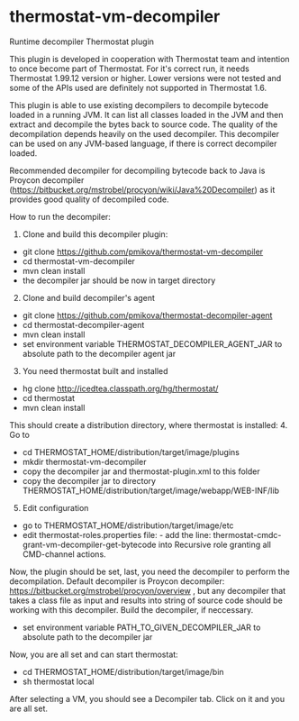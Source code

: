 # thermostat-vm-decompiler
Runtime decompiler Thermostat plugin

This plugin is developed in cooperation with Thermostat team and intention to once become part of Thermostat. For it's correct run, it needs Thermostat 1.99.12 version or higher. Lower versions were not tested and some of the APIs used are definitely not supported in Thermostat 1.6.

This plugin is able to use existing decompilers to decompile bytecode loaded in a running JVM. It can list all classes loaded in the JVM and then extract and decompile the bytes back to source code. The quality of the decompilation depends heavily on the used decompiler. This decompiler can be used on any JVM-based language, if there is correct decompiler loaded.

Recommended decompiler for decompiling bytecode back to Java is Proycon decompiler (https://bitbucket.org/mstrobel/procyon/wiki/Java%20Decompiler) as it provides good quality of decompiled code.

How to run the decompiler:

1. Clone and build this decompiler plugin:
 - git clone https://github.com/pmikova/thermostat-vm-decompiler
 - cd thermostat-vm-decompiler
 - mvn clean install
 - the decompiler jar should be now in target directory

2. Clone and build decompiler's agent
 - git clone https://github.com/pmikova/thermostat-decompiler-agent
 - cd thermostat-decompiler-agent
 - mvn clean install
 - set environment variable THERMOSTAT_DECOMPILER_AGENT_JAR to absolute path to the decompiler agent jar

3. You need thermostat built and installed
 - hg clone http://icedtea.classpath.org/hg/thermostat/
 - cd thermostat
 - mvn clean install

This should create a distribution directory, where thermostat is installed:
4. Go to 
 - cd THERMOSTAT_HOME/distribution/target/image/plugins
 - mkdir thermostat-vm-decompiler
 - copy the decompiler jar and thermostat-plugin.xml to this folder
 - copy the decompiler jar to directory THERMOSTAT_HOME/distribution/target/image/webapp/WEB-INF/lib
5. Edit configuration
 - go to THERMOSTAT_HOME/distribution/target/image/etc
 - edit thermostat-roles.properties file: 
       - add the line: thermostat-cmdc-grant-vm-decompiler-get-bytecode into Recursive role granting all CMD-channel actions.

Now, the plugin should be set, last, you need the decompiler to perform the decompilation.
Default decompiler is Proycon decompiler: https://bitbucket.org/mstrobel/procyon/overview , but any decompiler that takes a class file as input and results into string of source code should be working with this decompiler. Build the decompiler, if neccessary.
 - set environment variable PATH_TO_GIVEN_DECOMPILER_JAR to absolute path to the decompiler jar

Now, you are all set and can start thermostat:

- cd THERMOSTAT_HOME/distribution/target/image/bin
- sh thermostat local

After selecting a VM, you should see a Decompiler tab. Click on it and you are all set.


